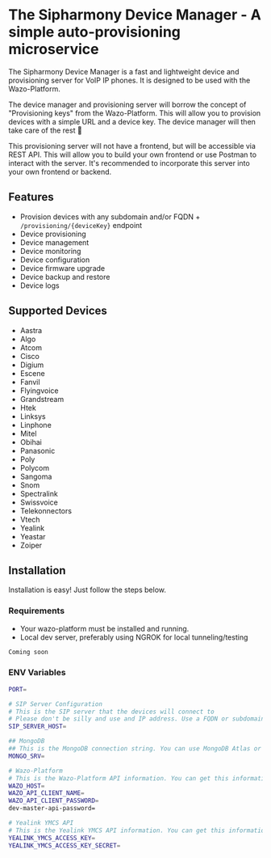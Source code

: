 # The Sipharmony Device Manager - A simple auto-provisioning microservice

The Sipharmony Device Manager is a fast and lightweight device and provisioning server for VoIP IP phones. It is designed to be used with the Wazo-Platform.

The device manager and provisioning server will borrow the concept of "Provisioning keys" from the Wazo-Platform. This will allow you to provision devices with a simple URL and a device key. The device manager will then take care of the rest 🥳

This provisioning server will not have a frontend, but will be accessible via REST API. This will allow you to build your own frontend or use Postman to interact with the server. It's recommended to incorporate this server into your own frontend or backend.

## Features

- Provision devices with any subdomain and/or FQDN + `/provisioning/{deviceKey}` endpoint
- Device provisioning
- Device management
- Device monitoring
- Device configuration
- Device firmware upgrade
- Device backup and restore
- Device logs

## Supported Devices

- Aastra
- Algo
- Atcom
- Cisco
- Digium
- Escene
- Fanvil
- Flyingvoice
- Grandstream
- Htek
- Linksys
- Linphone
- Mitel
- Obihai
- Panasonic
- Poly
- Polycom
- Sangoma
- Snom
- Spectralink
- Swissvoice
- Telekonnectors
- Vtech
- Yealink
- Yeastar
- Zoiper

## Installation

Installation is easy! Just follow the steps below.

### Requirements

- Your wazo-platform must be installed and running.
- Local dev server, preferably using NGROK for local tunneling/testing

```bash
Coming soon
```

### ENV Variables

```bash
PORT=

# SIP Server Configuration
# This is the SIP server that the devices will connect to
# Please don't be silly and use and IP address. Use a FQDN or subdomain instead!
SIP_SERVER_HOST=

## MongoDB
## This is the MongoDB connection string. You can use MongoDB Atlas or a local MongoDB server. Docker Desktop also has a MongoDB image.
MONGO_SRV=

# Wazo-Platform
# This is the Wazo-Platform API information. You can get this information from the Wazo-Platform API documentation.
WAZO_HOST=
WAZO_API_CLIENT_NAME=
WAZO_API_CLIENT_PASSWORD=
dev-master-api-password=

# Yealink YMCS API
# This is the Yealink YMCS API information. You can get this information from the Yealink YMCS API documentation.
YEALINK_YMCS_ACCESS_KEY=
YEALINK_YMCS_ACCESS_KEY_SECRET=
```
